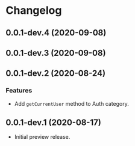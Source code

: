# Changelog

## 0.0.1-dev.4 (2020-09-08)

## 0.0.1-dev.3 (2020-09-08)

## 0.0.1-dev.2 (2020-08-24)

### Features

* Add `getCurrentUser` method to Auth category.

## 0.0.1-dev.1 (2020-08-17)

* Initial preview release.
